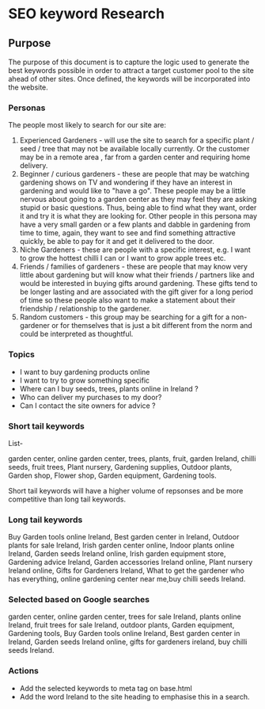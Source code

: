 # SEO keyword Research

## Purpose

The purpose of this document is to capture the logic used to generate the best keywords possible in order to attract a target customer pool to the site ahead of other sites. Once defined, the keywords will be incorporated into the website.

### Personas

The people most likely to search for our site are:

1. Experienced Gardeners - will use the site to search for a specific plant / seed / tree that may not be available locally currently. Or the customer may be in a remote area , far from a garden center and requiring home delivery.
2. Beginner / curious gardeners - these are people that may be watching gardening shows on TV and wondering if they have an interest in gardening and would like to "have a go". These people may be a little nervous about going to a garden center as they may feel they are asking stupid or basic questions. Thus, being able to find what they want, order it and try it is what they are looking for. Other people in this persona may have a very small garden or a few plants and dabble in gardening from time to time, again, they want to see and find something attractive quickly, be able to pay for it and get it delivered to the door.
3. Niche Gardeners - these are people with a specific interest, e.g. I want to grow the hottest chilli I can or I want to grow apple trees etc.
4. Friends / families of gardeners - these are people that may know very little about gardening but will know what their friends / partners like and would be interested in buying gifts around gardening. These gifts tend to be longer lasting and are associated with the gift giver for a long period of time so these people also want to make a statement about their friendship / relationship to the gardener.
5. Random customers - this group may be searching for a gift for a non-gardener or for themselves that is just a bit different from the norm and could be interpreted as thoughtful.

### Topics

* I want to buy gardening products online
* I want to try to grow something specific
* Where can I buy seeds, trees, plants online in Ireland ?
* Who can deliver my purchases to my door?
* Can I contact the site owners for advice ?

### Short tail keywords

List-

garden center, online garden center, trees, plants, fruit, garden Ireland, chilli seeds, fruit trees, Plant nursery, Gardening supplies,
Outdoor plants, Garden shop, Flower shop, Garden equipment, Gardening tools.

Short tail keywords will have a higher volume of repsonses and be more competitive than long tail keywords.

### Long tail keywords

Buy Garden tools online Ireland, Best garden center in Ireland, Outdoor plants for sale Ireland, Irish garden center online, Indoor plants online Ireland, Garden seeds Ireland online, Irish garden equipment store, Gardening advice Ireland, Garden accessories Ireland online, Plant nursery Ireland online, Gifts for Gardeners Ireland, What to get the gardener who has everything, online gardening center near me,buy chilli seeds Ireland.

### Selected based on Google searches

garden center, online garden center, trees for sale Ireland, plants online Ireland,
fruit trees for sale Ireland, outdoor plants, Garden equipment, Gardening tools, Buy Garden tools online Ireland, Best garden center in Ireland, Garden seeds Ireland online, gifts for gardeners ireland, buy chilli seeds Ireland.


### Actions

* Add the selected keywords to meta tag on base.html
* Add the word Ireland to the site heading to emphasise this in a search. 